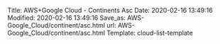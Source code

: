 Title: AWS+Google Cloud - Continents Asc
Date: 2020-02-16 13:49:16
Modified: 2020-02-16 13:49:16
Save_as: AWS-Google_Cloud/continent/asc.html
url: AWS-Google_Cloud/continent/asc.html
Template: cloud-list-template